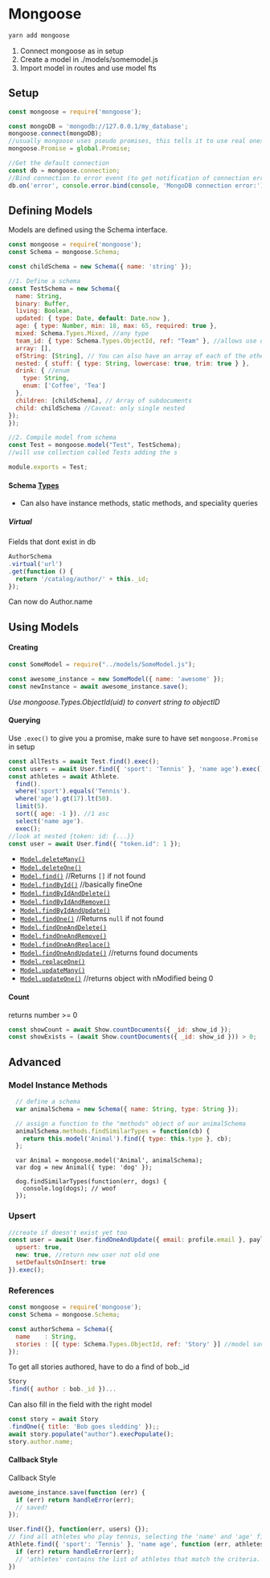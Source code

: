 # Mongoose

```bash
yarn add mongoose
```

1. Connect mongoose as in setup
2. Create a model in ./models/somemodel.js
3. Import model in routes and use model fts


## Setup
```js
const mongoose = require('mongoose');

const mongoDB = 'mongodb://127.0.0.1/my_database';
mongoose.connect(mongoDB);
//usually mongoose uses pseudo promises, this tells it to use real ones
mongoose.Promise = global.Promise;

//Get the default connection
const db = mongoose.connection;
//Bind connection to error event (to get notification of connection errors)
db.on('error', console.error.bind(console, 'MongoDB connection error:'));
```

## Defining Models

Models are defined using the Schema interface.

```js
const mongoose = require('mongoose');
const Schema = mongoose.Schema;

const childSchema = new Schema({ name: 'string' });

//1. Define a schema
const TestSchema = new Schema({
  name: String,
  binary: Buffer,
  living: Boolean,
  updated: { type: Date, default: Date.now },
  age: { type: Number, min: 18, max: 65, required: true },
  mixed: Schema.Types.Mixed, //any type
  team_id: { type: Schema.Types.ObjectId, ref: "Team" }, //allows use of populate?
  array: [],
  ofString: [String], // You can also have an array of each of the other types too.
  nested: { stuff: { type: String, lowercase: true, trim: true } },
  drink: { //enum
    type: String,
    enum: ['Coffee', 'Tea']
  },
  children: [childSchema], // Array of subdocuments
  child: childSchema //Caveat: only single nested
});
});

//2. Compile model from schema
const Test = mongoose.model("Test", TestSchema);
//will use collection called Tests adding the s

module.exports = Test;
```

#### Schema [Types](http://mongoosejs.com/docs/schematypes.html)

- Can also have instance methods, static methods, and speciality queries
##### Virtual

Fields that dont exist in db

```js
AuthorSchema
.virtual('url')
.get(function () {
  return '/catalog/author/' + this._id;
});
```
Can now do Author.name

## Using Models

#### Creating

```js
const SomeModel = require("../models/SomeModel.js");

const awesome_instance = new SomeModel({ name: 'awesome' });
const newInstance = await awesome_instance.save();
```

*Use mongoose.Types.ObjectId(uid) to convert string to objectID*

#### Querying

Use `.exec()` to give you a promise, make sure to have set `mongoose.Promise` in setup

```js
const allTests = await Test.find().exec();
const users = await User.find({ 'sport': 'Tennis' }, 'name age').exec();
const athletes = await Athlete.
  find().
  where('sport').equals('Tennis').
  where('age').gt(17).lt(50).
  limit(5).
  sort({ age: -1 }). //1 asc
  select('name age').
  exec();
//look at nested {token: id: {...}}
const user = await User.find({ "token.id": 1 });
```
- [`Model.deleteMany()`](https://mongoosejs.com/docs/api.html#model_Model.deleteMany)
- [`Model.deleteOne()`](https://mongoosejs.com/docs/api.html#model_Model.deleteOne)
- [`Model.find()`](https://mongoosejs.com/docs/api.html#model_Model.find) //Returns `[]`  if not found
- [`Model.findById()`](https://mongoosejs.com/docs/api.html#model_Model.findById) //basically fineOne
- [`Model.findByIdAndDelete()`](https://mongoosejs.com/docs/api.html#model_Model.findByIdAndDelete)
- [`Model.findByIdAndRemove()`](https://mongoosejs.com/docs/api.html#model_Model.findByIdAndRemove)
- [`Model.findByIdAndUpdate()`](https://mongoosejs.com/docs/api.html#model_Model.findByIdAndUpdate)
- [`Model.findOne()`](https://mongoosejs.com/docs/api.html#model_Model.findOne) //Returns `null` if not found
- [`Model.findOneAndDelete()`](https://mongoosejs.com/docs/api.html#model_Model.findOneAndDelete)
- [`Model.findOneAndRemove()`](https://mongoosejs.com/docs/api.html#model_Model.findOneAndRemove)
- [`Model.findOneAndReplace()`](https://mongoosejs.com/docs/api.html#model_Model.findOneAndReplace)
- [`Model.findOneAndUpdate()`](https://mongoosejs.com/docs/api.html#model_Model.findOneAndUpdate) //returns found documents
- [`Model.replaceOne()`](https://mongoosejs.com/docs/api.html#model_Model.replaceOne)
- [`Model.updateMany()`](https://mongoosejs.com/docs/api.html#model_Model.updateMany)
- [`Model.updateOne()`](https://mongoosejs.com/docs/api.html#model_Model.updateOne) //returns object with nModified being 0

#### Count

returns number >= 0

```js
const showCount = await Show.countDocuments({ _id: show_id });
const showExists = (await Show.countDocuments({ _id: show_id })) > 0;
```

## Advanced

### Model Instance Methods

```javascript
  // define a schema
  var animalSchema = new Schema({ name: String, type: String });

  // assign a function to the "methods" object of our animalSchema
  animalSchema.methods.findSimilarTypes = function(cb) {
    return this.model('Animal').find({ type: this.type }, cb);
  };
```

```
  var Animal = mongoose.model('Animal', animalSchema);
  var dog = new Animal({ type: 'dog' });

  dog.findSimilarTypes(function(err, dogs) {
    console.log(dogs); // woof
  });
```

### Upsert

```js
//create if doesn't exist yet too
const user = await User.findOneAndUpdate({ email: profile.email }, payload, {
  upsert: true,
  new: true, //return new user not old one
  setDefaultsOnInsert: true
}).exec();
```

### References

```js
const mongoose = require('mongoose');
const Schema = mongoose.Schema;

const authorSchema = Schema({
  name    : String,
  stories : [{ type: Schema.Types.ObjectId, ref: 'Story' }] //model saved as
});
```
To get all stories authored, have to do a find of bob._id
```js
Story
.find({ author : bob._id })...
```

Can also fill in the field with the right model

```js
const story = await Story
.findOne({ title: 'Bob goes sledding' });;
await story.populate("author").execPopulate();
story.author.name;
```

#### Callback Style

Callback Style

```js
awesome_instance.save(function (err) {
  if (err) return handleError(err);
  // saved!
});

User.find({}, function(err, users) {});
// find all athletes who play tennis, selecting the 'name' and 'age' fields
Athlete.find({ 'sport': 'Tennis' }, 'name age', function (err, athletes) {
  if (err) return handleError(err);
  // 'athletes' contains the list of athletes that match the criteria.
})
```

### 